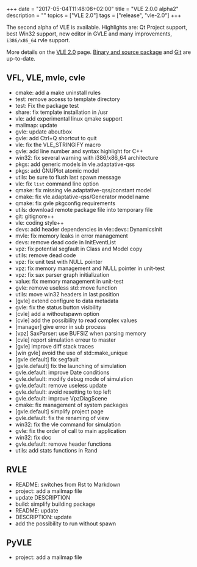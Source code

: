 +++
date = "2017-05-04T11:48:08+02:00"
title = "VLE 2.0.0 alpha2"
description = ""
topics = ["VLE 2.0"]
tags = ["release", "vle-2.0"]
+++

The second alpha of VLE is available. Highlights are: Qt Project support, best
Win32 support, new editor in GVLE and many improvements, `i386/x86_64` rvle
support.

More details on the [VLE 2.0](../../vle-20) page. [Binary and source package](../../download) and [Git](https://github.com/vle-forge/) are up-to-date.

## VFL, VLE, mvle, cvle

- cmake: add a make uninstall rules
- test: remove access to template directory
- test: Fix the package test
- share: fix template installation in /usr
- vle: add experimental linux qmake support
- mailmap: update
- gvle: update aboutbox
- gvle: add Ctrl+Q shortcut to quit
- vle: fix the VLE_STRINGIFY macro
- gvle: add line number and syntax highlight for C++
- win32: fix several warning with i386/x86_64 architecture
- pkgs: add generic models in vle.adaptative-qss
- pkgs: add GNUPlot atomic model
- utils: be sure to flush last spawn message
- vle: fix `list` command line option
- qmake: fix missing vle.adaptative-qss/constant model
- cmake: fix vle.adaptative-qss/Generator model name
- qmake: fix gvle pkgconfig requirements
- utils: download remote package file into temporary file
- git: gitignore++
- vle: coding style++
- devs: add header dependencies in vle::devs::DynamicsInit
- mvle: fix memory leaks in error management
- devs: remove dead code in InitEventList
- vpz: fix potential segfault in Class and Model copy
- utils: remove dead code
- vpz: fix unit test with NULL pointer
- vpz: fix memory management and NULL pointer in unit-test
- vpz: fix sax parser graph initialization
- value: fix memory management in unit-test
- gvle: remove useless std::move function
- utils: move win32 headers in last position
- [gvle] extend configure to data metadata
- gvle: fix the status button visibility
- [cvle] add a withoutspawn option
- [cvle] add the possibility to read complex values
- [manager] give error in sub process
- [vpz] SaxParser: use BUFSIZ when parsing memory
- [cvle] report simulation erreur to master
- [gvle] improve diff stack traces
- [win gvle] avoid the use of std::make_unique
- [gvle default] fix segfault
- [gvle.default] fix the launching of simulation
- gvle.default: improve Date conditions
- gvle.default: modify debug mode of simulation
- gvle.default: remove useless update
- gvle.default: avoid resetting to top left
- gvle.default: improve VpzDiagScene
- cmake: fix management of system packages
- [gvle.default] simplify project page
- gvle.default: fix the renaming of view
- win32: fix the vle command for simulation
- gvle: fix the order of call to main application
- win32: fix doc
- gvle.default: remove header functions
- utils: add stats functions in Rand

## RVLE

- README: switches from Rst to Markdown
- project: add a mailmap file
- update DESCRIPTION
- build: simplify building package
- README: update
- DESCRIPTION: update
- add the possibility to run without spawn

## PyVLE

- project: add a mailmap file

